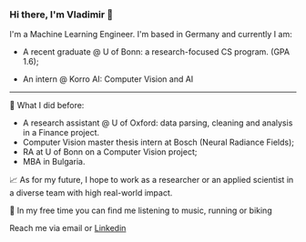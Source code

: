 ### Hi there, I'm Vladimir 👋

I'm a Machine Learning Engineer. I'm based in Germany and currently I am:

- A recent graduate @ U of Bonn: a research-focused CS program. (GPA 1.6);

- An intern @ Korro AI: Computer Vision and AI
_____
🚈 What I did before:
- A research assistant @ U of Oxford: data parsing, cleaning and analysis in a Finance project.
- Computer Vision master thesis intern at Bosch (Neural Radiance Fields);
- RA at U of Bonn on a Computer Vision project;
- MBA in Bulgaria.

📈 As for my future, I hope to work as a researcher or an applied scientist in a diverse team with high real-world impact.

🏃 In my free time you can find me listening to music, running or biking

Reach me via email or [Linkedin](https://www.linkedin.com/in/v-fedoseev/)
